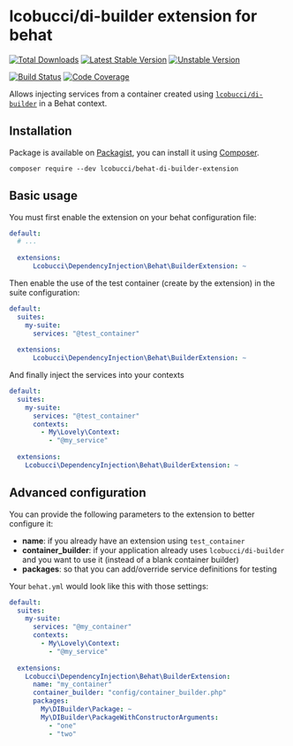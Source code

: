 # lcobucci/di-builder extension for behat

[![Total Downloads]](https://packagist.org/packages/lcobucci/behat-di-builder-extension)
[![Latest Stable Version]](https://packagist.org/packages/lcobucci/behat-di-builder-extension)
[![Unstable Version]](https://packagist.org/packages/lcobucci/behat-di-builder-extension)

[![Build Status]](https://github.com/lcobucci/behat-di-builder-extension/actions?query=workflow%3A%22PHPUnit%20Tests%22+branch%3A1.1.x)
[![Code Coverage]](https://codecov.io/gh/lcobucci/behat-di-builder-extension)

Allows injecting services from a container created using [`lcobucci/di-builder`](http://packagist.org/packages/lcobucci/di-builder)
in a Behat context.

## Installation

Package is available on [Packagist], you can install it using [Composer].

```shell
composer require --dev lcobucci/behat-di-builder-extension
```

## Basic usage

You must first enable the extension on your behat configuration file:

```yaml
default:
  # ...
  
  extensions:
      Lcobucci\DependencyInjection\Behat\BuilderExtension: ~
```

Then enable the use of the test container (create by the extension) in the suite configuration:

```yaml
default:
  suites:
    my-suite:
      services: "@test_container"
  
  extensions:
      Lcobucci\DependencyInjection\Behat\BuilderExtension: ~
```

And finally inject the services into your contexts

```yaml
default:
  suites:
    my-suite:
      services: "@test_container"
      contexts:
        - My\Lovely\Context:
          - "@my_service"
  
  extensions:
    Lcobucci\DependencyInjection\Behat\BuilderExtension: ~
```

## Advanced configuration

You can provide the following parameters to the extension to better configure it:

* **name**: if you already have an extension using `test_container`
* **container_builder**: if your application already uses `lcobucci/di-builder` and you
want to use it (instead of a blank container builder)
* **packages**: so that you can add/override service definitions for testing

Your `behat.yml` would look like this with those settings: 

```yaml
default:
  suites:
    my-suite:
      services: "@my_container"
      contexts:
        - My\Lovely\Context:
          - "@my_service"
  
  extensions:
    Lcobucci\DependencyInjection\Behat\BuilderExtension:
      name: "my_container"
      container_builder: "config/container_builder.php"
      packages:
        My\DIBuilder\Package: ~
        My\DIBuilder\PackageWithConstructorArguments:
          - "one"
          - "two"
```

[Total Downloads]: https://img.shields.io/packagist/dt/lcobucci/behat-di-builder-extension.svg?style=flat-square
[Latest Stable Version]: https://img.shields.io/packagist/v/lcobucci/behat-di-builder-extension.svg?style=flat-square
[Unstable Version]: https://img.shields.io/packagist/vpre/lcobucci/behat-di-builder-extension.svg?style=flat-square
[Build Status]: https://img.shields.io/github/workflow/status/lcobucci/behat-di-builder-extension/PHPUnit%20tests/1.1.x?style=flat-square
[Code Coverage]: https://codecov.io/gh/lcobucci/behat-di-builder-extension/branch/1.1.x/graph/badge.svg
[Packagist]: http://packagist.org/packages/lcobucci/behat-di-builder-extension
[Composer]: http://getcomposer.org
